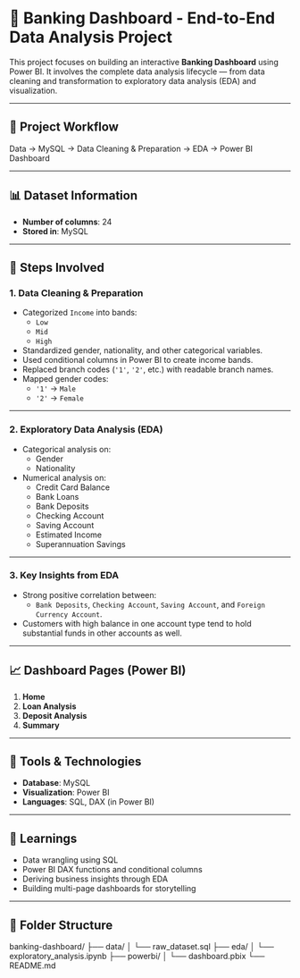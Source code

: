 # 🏦 Banking Dashboard - End-to-End Data Analysis Project

This project focuses on building an interactive **Banking Dashboard** using Power BI. It involves the complete data analysis lifecycle — from data cleaning and transformation to exploratory data analysis (EDA) and visualization.

---

## 📌 Project Workflow

Data → MySQL → Data Cleaning & Preparation → EDA → Power BI Dashboard

---

## 📊 Dataset Information

- **Number of columns**: 24
- **Stored in**: MySQL

---

## 🔧 Steps Involved

### 1. Data Cleaning & Preparation

- Categorized `Income` into bands:
  - `Low`
  - `Mid`
  - `High`
- Standardized gender, nationality, and other categorical variables.
- Used conditional columns in Power BI to create income bands.
- Replaced branch codes (`'1'`, `'2'`, etc.) with readable branch names.
- Mapped gender codes:
  - `'1'` → `Male`
  - `'2'` → `Female`

---

### 2. Exploratory Data Analysis (EDA)

- Categorical analysis on:
  - Gender
  - Nationality
- Numerical analysis on:
  - Credit Card Balance
  - Bank Loans
  - Bank Deposits
  - Checking Account
  - Saving Account
  - Estimated Income
  - Superannuation Savings

---

### 3. Key Insights from EDA

- Strong positive correlation between:
  - `Bank Deposits`, `Checking Account`, `Saving Account`, and `Foreign Currency Account`.
- Customers with high balance in one account type tend to hold substantial funds in other accounts as well.

---

## 📈 Dashboard Pages (Power BI)

1. **Home**
2. **Loan Analysis**
3. **Deposit Analysis**
4. **Summary**

---

## 🚀 Tools & Technologies

- **Database**: MySQL
- **Visualization**: Power BI
- **Languages**: SQL, DAX (in Power BI)

---

## 🧠 Learnings

- Data wrangling using SQL
- Power BI DAX functions and conditional columns
- Deriving business insights through EDA
- Building multi-page dashboards for storytelling

---

## 📁 Folder Structure

banking-dashboard/
├── data/
│ └── raw_dataset.sql
├── eda/
│ └── exploratory_analysis.ipynb
├── powerbi/
│ └── dashboard.pbix
└── README.md
